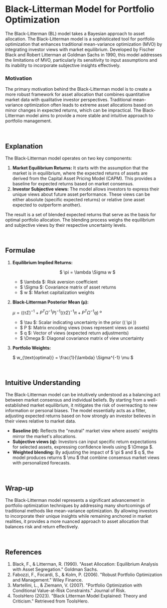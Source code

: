# Black-Litterman Model for Portfolio Optimization

The Black-Litterman (BL) model takes a Bayesian approach to asset allocation. The Black-Litterman model is a sophisticated tool for portfolio optimization that enhances traditional mean-variance optimization (MVO) by integrating investor views with market equilibrium. Developed by Fischer Black and Robert Litterman at Goldman Sachs in 1990, this model addresses the limitations of MVO, particularly its sensitivity to input assumptions and its inability to incorporate subjective insights effectively.


### Motivation
The primary motivation behind the Black-Litterman model is to create a more robust framework for asset allocation that combines quantitative market data with qualitative investor perspectives. Traditional mean-variance optimization often leads to extreme asset allocations based on minor changes in expected returns, which can be impractical. The Black-Litterman model aims to provide a more stable and intuitive approach to portfolio management.

</br>

## Explanation
The Black-Litterman model operates on two key components:
1. **Market Equilibrium Returns:** It starts with the assumption that the market is in equilibrium, where the expected returns of assets are derived from the Capital Asset Pricing Model (CAPM). This provides a baseline for expected returns based on market consensus.
2. **Investor Subjective views:** The model allows investors to express their unique views about future asset performance. These views can be either absolute (specific expected returns) or relative (one asset expected to outperform another).

The result is a set of blended expected returns that serve as the basis for optimal portfolio allocation. The blending process weighs the equilibrium and subjective views by their respective uncertainty levels.

</br>

## Formulae
1. **Equilibrium Implied Returns:**  
   
   <center>
   
   $ \pi = \lambda \Sigma w $
   
   </center>

   - $ \lambda $: Risk aversion coefficient
   - $ \Sigma $: Covariance matrix of asset returns
   - $ w $: Market capitalization weights

2. **Black-Litterman Posterior Mean (μ):**
   
   $\mu = \left( (\tau \Sigma)^{-1} + P^T \Omega^{-1} P \right)^{-1} \left( (\tau \Sigma)^{-1} \pi + P^T \Omega^{-1} q \right)$
º
   - $ \tau $: Scalar indicating uncertainty in the prior (\( \pi \))
   - $ P $: Matrix encoding views (rows represent views on assets)
   - $ q $: Vector of views (expected return adjustments)
   - $ \Omega $: Diagonal covariance matrix of view uncertainty

3. **Portfolio Weights:**
   
   $ w_{\text{optimal}} = \frac{1}{\lambda} \Sigma^{-1} \mu $

</br>

## Intuitive Understanding
The Black-Litterman model can be intuitively understood as a balancing act between market consensus and individual beliefs. By starting from a well-established market equilibrium, it mitigates the risk of overreacting to new information or personal biases. The model essentially acts as a filter, adjusting expected returns based on how strongly an investor believes in their views relative to market data.

- **Baseline (𝜋):** Reflects the "neutral" market view where assets' weights mirror the market's allocations.
- **Subjective views (q):** Investors can input specific return expectations for selected assets, expressing confidence levels using $ \Omega $.
- **Weighted blending:** By adjusting the impact of $ \pi $ and $ q $, the model produces returns $ \mu $ that combine consensus market views with personalized forecasts.

</br>

## Wrap-up
The Black-Litterman model represents a significant advancement in portfolio optimization techniques by addressing many shortcomings of traditional methods like mean-variance optimization. By allowing investors to incorporate their unique insights while remaining anchored in market realities, it provides a more nuanced approach to asset allocation that balances risk and return effectively.

</br>

## References
1. Black, F., & Litterman, R. (1990). "Asset Allocation: Equilibrium Analysis with Asset Segregation." Goldman Sachs.
2. Fabozzi, F., Focardi, S., & Kolm, P. (2006). "Robust Portfolio Optimization and Management." Wiley Finance.
2. Martellini, L., & Ziemann, V. (2007). "Portfolio Optimization with Conditional Value-at-Risk Constraints." Journal of Risk.
3. ToolsHero (2023). "Black Litterman Model Explained: Theory and Criticism." Retrieved from ToolsHero.
